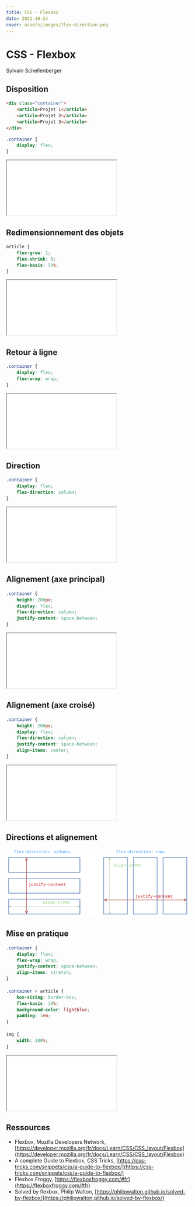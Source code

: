 ```yaml
---
title: CSS - Flexbox
date: 2021-10-24
cover: assets/images/flex-direction.png
---
```


# CSS - Flexbox

Sylvain Schellenberger

## Disposition <!-- .slide: class="split-panel-50-50" -->

<div>

```html
<div class="container">
	<article>Projet 1</article>
	<article>Projet 2</article>
	<article>Projet 3</article>
</div>
```

```css
.container {
	display: flex;
}
```

</div>

<iframe src="assets/examples/css-flexbox/disposition.html"></iframe>

## Redimensionnement des objets <!-- .slide: class="split-panel-50-50" -->

```css
article {
	flex-grow: 1;
	flex-shrink: 0;
	flex-basis: 50%;
}
```

<iframe src="assets/examples/css-flexbox/redimensionnement.html"></iframe>

## Retour à ligne <!-- .slide: class="split-panel-50-50" -->

```css
.container {
	display: flex;
	flex-wrap: wrap;
}
```

<iframe src="assets/examples/css-flexbox/wrap.html"></iframe>

## Direction <!-- .slide: class="split-panel-50-50" -->

```css
.container {
	display: flex;
	flex-direction: column;
}
```

<iframe src="assets/examples/css-flexbox/direction.html"></iframe>

## Alignement (axe principal) <!-- .slide: class="split-panel-50-50" -->

```css
.container {
    height: 200px;
    display: flex;
	flex-direction: column;
    justify-content: space-between;
}
```

<iframe src="assets/examples/css-flexbox/align-main-axis.html"></iframe>

## Alignement (axe croisé) <!-- .slide: class="split-panel-50-50" -->

```css
.container {
    height: 200px;
    display: flex;
	flex-direction: column;
    justify-content: space-between;
    align-items: center;
}
```

<iframe src="assets/examples/css-flexbox/align-cross-axis.html"></iframe>

## Directions et alignement

![L'axe principal est vertical lorsque la direction est en colonne, et horizontal lorsque la direction est en rang. Pour l'axe croisé, c'est l'inverse](assets/images/flex-direction.png)

## Mise en pratique <!-- .slide: class="split-panel-50-50" -->

```css
.container {
    display: flex;
    flex-wrap: wrap;
    justify-content: space-between;
    align-items: stretch;
}

.container > article {
    box-sizing: border-box;
    flex-basis: 30%;
    background-color: lightblue;
    padding: 1em;
}

img {
    width: 100%;
}
```


<iframe src="assets/examples/css-flexbox/practice.html"></iframe>

## Ressources

- Flexbox, Mozilla Developers Network, [https://developer.mozilla.org/fr/docs/Learn/CSS/CSS_layout/Flexbox](https://developer.mozilla.org/fr/docs/Learn/CSS/CSS_layout/Flexbox)
- A complete Guide to Flexbox, CSS Tricks, [https://css-tricks.com/snippets/css/a-guide-to-flexbox/](https://css-tricks.com/snippets/css/a-guide-to-flexbox/)
- Flexbox Froggy, [https://flexboxfroggy.com/#fr](https://flexboxfroggy.com/#fr)
- Solved by flexbox, Philip Walton, [https://philipwalton.github.io/solved-by-flexbox/](https://philipwalton.github.io/solved-by-flexbox/)